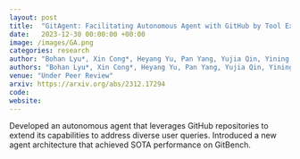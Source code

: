 ```yaml
---
layout: post
title:  "GitAgent: Facilitating Autonomous Agent with GitHub by Tool Extension"
date:   2023-12-30 00:00:00 +00:00
image: /images/GA.png
categories: research
author: "Bohan Lyu*, Xin Cong*, Heyang Yu, Pan Yang, Yujia Qin, Yining Ye, Yaxi Lu, Zhong Zhang, Yukun Yan, Yankai Lin, Zhiyuan Liu, Maosong Sun"
authors: "Bohan Lyu*, Xin Cong*, Heyang Yu, Pan Yang, Yujia Qin, Yining Ye, Yaxi Lu, Zhong Zhang, Yukun Yan, Yankai Lin, Zhiyuan Liu, Maosong Sun"
venue: "Under Peer Review"
arxiv: https://arxiv.org/abs/2312.17294
code: 
website: 
---
```

Developed an autonomous agent that leverages GitHub repositories to extend its capabilities to address diverse user queries. Introduced a new agent architecture that achieved SOTA performance on GitBench.